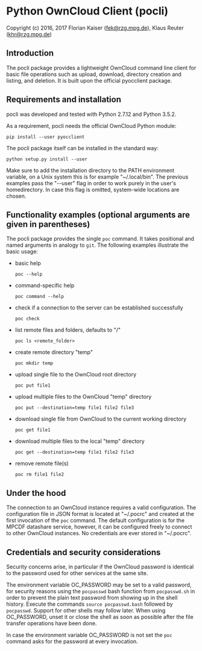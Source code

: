 Python OwnCloud Client (pocli)
==============================


Copyright (c) 2016, 2017
Florian Kaiser (fek@rzg.mpg.de), Klaus Reuter (khr@rzg.mpg.de)


Introduction
------------

The pocli package provides a lightweight OwnCloud command line client for basic
file operations such as upload, download, directory creation and listing, and
deletion.  It is built upon the official pyocclient package.


Requirements and installation
-----------------------------

pocli was developed and tested with Python 2.7.12 and Python 3.5.2.

As a requirement, pocli needs the official OwnCloud Python module:

`pip install --user pyocclient`

The pocli package itself can be installed in the standard way:

`python setup.py install --user`

Make sure to add the installation directory to the PATH environment variable,
on a Unix system this is for example "~/.local/bin".  The previous examples
pass the "--user" flag in order to work purely in the user's homedirectory.  In
case this flag is omitted, system-wide locations are chosen.


Functionality examples (optional arguments are given in parentheses)
--------------------------------------------------------------------

The pocli package provides the single `poc` command.  It takes positional and
named arguments in analogy to `git`.  The following examples illustrate the
basic usage:

* basic help

  `poc --help`

* command-specific help

  `poc command --help`

* check if a connection to the server can be established successfully

  `poc check`

* list remote files and folders, defaults to "/"

  `poc ls <remote_folder>`

* create remote directory "temp"

  `poc mkdir temp`

* upload single file to the OwnCloud root directory

  `poc put file1`

* upload multiple files to the OwnCloud "temp" directory

  `poc put --destination=temp file1 file2 file3`

* download single file from OwnCloud to the current working directory

  `poc get file1`

* download multiple files to the local "temp" directory

  `poc get --destination=temp file1 file2 file3`

* remove remote file(s)

  `poc rm file1 file2`


Under the hood
--------------

The connection to an OwnCloud instance requires a valid configuration. The
configuration file in JSON format is located at "~/.pocrc" and created at the
first invocation of the `poc` command. The default configuration is for the
MPCDF datashare service, however, it can be configured freely to connect to
other OwnCloud instances.  No credentials are ever stored in "~/.pocrc".


Credentials and security considerations
---------------------------------------

Security concerns arise, in particular if the OwnCloud password is identical to
the password used for other services at the same site.

The environment variable OC\_PASSWORD may be set to a valid password, for
security reasons using the `pocpasswd` bash function from `pocpasswd.sh` in
order to prevent the plain text password from showing up in the shell history.
Execute the commands `source pocpasswd.bash`  followed by `pocpasswd`.  Support
for other shells may follow later.  When using OC\_PASSWORD, unset it or close
the shell as soon as possible after the file transfer operations have been
done.

In case the environment variable OC\_PASSWORD is not set the `poc` command asks
for the password at every invocation.
